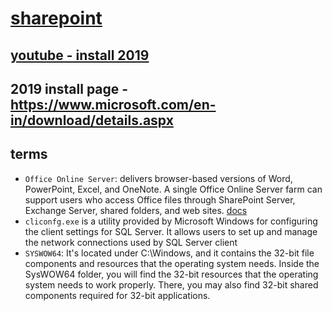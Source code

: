 # [sharepoint](https://learn.microsoft.com/en-us/sharepoint/sharepoint-server)
## [youtube - install 2019](https://youtu.be/Sjl3ixS_724?si=gO8GM4zXTewsS7MW)
## 2019 install page - https://www.microsoft.com/en-in/download/details.aspx
## terms
- `Office Online Server`: delivers browser-based versions of Word, PowerPoint, Excel, and OneNote. A single Office Online Server farm can support users who access Office files through SharePoint Server, Exchange Server, shared folders, and web sites. [docs](https://learn.microsoft.com/en-us/officeonlineserver/office-online-server-overview)
- `cliconfg.exe` is a utility provided by Microsoft Windows for configuring the client settings for SQL Server. It allows users to set up and manage the network connections used by SQL Server client
- `SYSWOW64`: It's located under C:\Windows, and it contains the 32-bit file components and resources that the operating system needs. Inside the SysWOW64 folder, you will find the 32-bit resources that the operating system needs to work properly. There, you may also find 32-bit shared components required for 32-bit applications.
